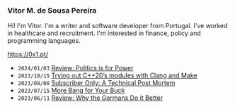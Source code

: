 ### Vitor M. de Sousa Pereira

Hi! I'm Vitor. I'm a writer and software developer from Portugal. I've worked in healthcare and recruitment. I'm interested in finance, policy and programming languages.

https://0x1.pt/

<!--START_SECTION:feed-->
* `2024/01/03` [Review: Politics is for Power](https://0x1.pt/2024/01/03/review-politics-is-for-power/)
* `2023/10/15` [Trying out C++20’s modules with Clang and Make](https://0x1.pt/2023/10/15/trying-out-c++20s-modules-with-clang-and-make/)
* `2023/08/08` [Subscriber Only: A Technical Post Mortem](https://0x1.pt/2023/08/08/subscriber-only-a-technical-post-mortem/)
* `2023/07/15` [More Bang for Your Buck](https://0x1.pt/2023/07/15/more-bang-for-your-buck/)
* `2023/06/11` [Review: Why the Germans Do it Better](https://0x1.pt/2023/06/11/review-why-the-germans-do-it-better/)
<!--END_SECTION:feed-->
